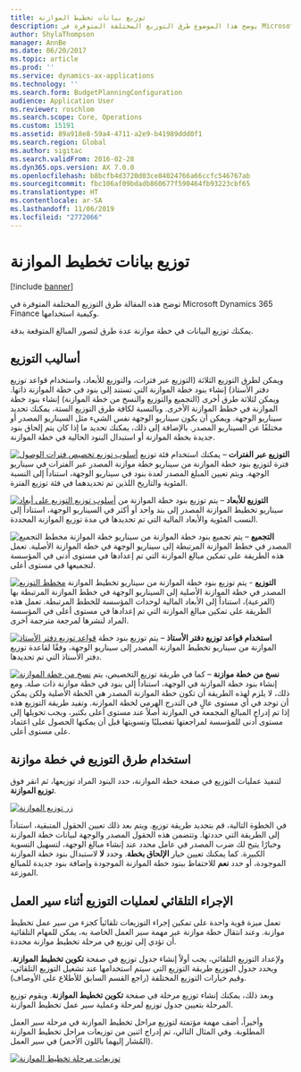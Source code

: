 ```yaml
---
title: توزيع بيانات تخطيط الموازنة
description: يوضح هذا الموضوع طرق التوزيع المختلفة المتوفرة في Microsoft Dynamics 365 Finance وكيفية استخدامها.
author: ShylaThompson
manager: AnnBe
ms.date: 06/20/2017
ms.topic: article
ms.prod: ''
ms.service: dynamics-ax-applications
ms.technology: ''
ms.search.form: BudgetPlanningConfiguration
audience: Application User
ms.reviewer: roschlom
ms.search.scope: Core, Operations
ms.custom: 15191
ms.assetid: 89a918e8-59a4-4711-a2e9-b41989ddd0f1
ms.search.region: Global
ms.author: sigitac
ms.search.validFrom: 2016-02-28
ms.dyn365.ops.version: AX 7.0.0
ms.openlocfilehash: b8bcfb4d3720d03ce84024766a66ccfc546767ab
ms.sourcegitcommit: fbc106af09bdadb860677f590464fb93223cbf65
ms.translationtype: HT
ms.contentlocale: ar-SA
ms.lasthandoff: 11/06/2019
ms.locfileid: "2772066"
---
```

# <a name="budget-planning-data-allocation"></a>توزيع بيانات تخطيط الموازنة

[!include [banner](../includes/banner.md)]

توضح هذه المقالة طرق التوزيع المختلفة المتوفرة في Microsoft Dynamics 365 Finance وكيفية استخدامها.  

يمكنك توزيع البيانات في خطة موازنة عدة طرق لتصور المبالغ المتوقعة بدقة.

## <a name="allocation-methods"></a>أساليب التوزيع
ويمكن لطرق التوزيع الثلاثة (التوزيع عبر فترات، والتوزيع للأبعاد، واستخدام قواعد توزيع دفتر الأستاذ) إنشاء بنود خطة الموازنة التي تستند إلى بنود في خطة الموازنة ذاتها. ويمكن لثلاثة طرق أخرى (التجميع والتوزيع والنسخ من خطة الموازنة) إنشاء بنود خطة الموازنة في خطط الموازنة الأخرى. وبالنسبة لكافة طرق التوزيع الستة، يمكنك تحديد سيناريو الوجهة. ويمكن أن يكون سيناريو الوجهة نفس الشيء مثل السيناريو المصدر أو مختلفًا عن السيناريو المصدر. بالإضافة إلى ذلك، يمكنك تحديد ما إذا كان يتم إلحاق بنود جديدة بخطة الموازنة أو استبدال البنود الحالية في خطة الموازنة.

[![أسلوب توزيع تخصيص فترات الوصول](./media/allocateacrossperiods-300x259.png)](./media/allocateacrossperiods.png)
**التوزيع عبر الفترات** – يمكنك استخدام فئة توزيع فترة لتوزيع بنود خطة الموازنة من سيناريو خطة موازنة المصدر عبر الفترات في سيناريو الوجهة. ويتم تعيين المبلغ المصدر لعدة بنود في سيناريو الوجهة، استناداً إلى النسبة المئوية والتاريخ اللذين تم تحديدهما في فئة توزيع الفترة.         

[![أسلوب توزيع التوزيع على أبعاد](./media/allocatetodimensions.jpg)](./media/allocatetodimensions.jpg)
**التوزيع للأبعاد** – يتم توزيع بنود خطة الموازنة من سيناريو تخطيط الموازنة المصدر إلى بند واحد أو أكثر في السيناريو الوجهة، استناداً إلى النسب المئوية والأبعاد المالية التي تم تحديدها في مدة توزيع الموازنة المحددة.           

![مخطط التجميع](./media/aggregatechart-300x230.png)
**التجميع** – يتم تجميع بنود خطة الموازنة من سيناريو خطة الموازنة المصدر في خطط الموازنة المرتبطة إلى سيناريو الوجهة في خطة الموازنة الأصلية. تعمل هذه الطريقة على تمكين مبالغ الموازنة التي تم إعدادها في مستوى أدنى في المؤسسة لتجميعها في مستوى أعلى.          

[![مخطط التوزيع](./media/distributechart-300x230.png)](./media/distributechart.png)
**التوزيع** - يتم توزيع بنود خطة الموازنة من سيناريو تخطيط الموازنة المصدر في خطة الموازنة الأصلية إلى السيناريو الوجهة في خطط الموازنة المرتبطة بها (الفرعية)، استناداً إلى الأبعاد المالية لوحدات المؤسسة للخطط المرتبطة. تعمل هذه الطريقة على تمكين مبالغ الموازنة التي تم إعدادها في مستوى أعلى في المؤسسة المراد لنشرها لمرجعة مترجمة أخرى.           

[![قواعد توزيع دفتر الأستاذ](./media/ledgerallocationrules-300x202.png)](./media/ledgerallocationrules.png)
**استخدام قواعد توزيع دفتر الأستاذ** – يتم توزيع بنود خطة الموازنة من سيناريو تخطيط الموازنة المصدر إلى سيناريو الوجهة، وفقًا لقاعدة توزيع دفتر الأستاذ‬ التي تم تحديدها. 

[![نسخ من خطة الموازنة](./media/copyfrombudgetplan-187x300.png)](./media/copyfrombudgetplan.png)
**نسخ من خطة موازنة‬** – كما في طريقة توزيع التخصيص، يتم إنشاء بنود خطة الموازنة في الوجهة، استناداً إلى بنود في خطة موازنة ذات صلة. ومع ذلك، لا يلزم لهذه الطريقة أن تكون خطة الموازنة المصدر هي الخطة الأصلية ولكن يمكن أن توجد في أي مستوى عالٍ في التدرج الهرمي لخطة الموازنة. وتفيد طريقة التوزيع هذه إذا تم إدراج المبالغ المجمعة في الموازنة أصلاً عند مستوى أعلى بكثير، ويجب تحويلها إلى مستوى أدنى للمؤسسة لمراجعتها تفصيليًا وتسويتها قبل أن يمكنها الحصول على اعتماد على مستوى أعلى.          

## <a name="using-allocation-methods-in-a-budget-plan"></a>استخدام طرق التوزيع في خطة موازنة
لتنفيذ عمليات التوزيع في صفحة خطة الموازنة، حدد البنود المراد توزيعها، ثم انقر فوق **توزيع الموازنة**.

[![زر توزيع الموازنة](./media/allocatebudgetbutton-300x84.png)](./media/allocatebudgetbutton.png) 

في الخطوة التالية، قم بتحديد طريقة توزيع. ويتم بعد ذلك تعيين الحقول المتبقية، استناداً إلى الطريقة التي حددتها. وتتضمن هذه الحقول المصدر والوجهة لبيانات خطة الموازنة وخيارًا يتيح لك ضرب المصدر في عامل محدد عند إنشاء مبالغ الوجهة، لتسهيل التسوية الكبيرة. كما يمكنك تعيين خيار **الإلحاق بخطة**. وحدد **لا** لاستبدال بنود خطة الموازنة الموجودة، أو حدد **نعم** للاحتفاظ ببنود خطة الموازنة الموجودة وإضافة بنود جديدة للمبالغ الموزعة.

## <a name="automating-allocations-during-a-workflow"></a>الإجراء التلقائي لعمليات التوزيع أثناء سير العمل
تعمل ميزة قوية واحدة على تمكين إجراء التوزيعات تلقائياً كجزء من سير عمل تخطيط موازنة. وعند انتقال خطة موازنة عبر مهمة سير العمل الخاصة به، يمكن للمهام التلقائية أن تؤدي إلى توزيع في مرحلة تخطيط موازنة محددة. 

ولإعداد التوزيع التلقائي، يجب أولاً إنشاء جدول توزيع في صفحة **تكوين تخطيط الموازنة**. ويحدد جدول التوزيع طريقة التوزيع التي سيتم استخدامها عند تشغيل التوزيع التلقائي، وقيم خيارات التوزيع المختلفة (راجع القسم السابق للأطلاع على الأوصاف). 

وبعد ذلك، يمكنك إنشاء توزيع مرحلة في صفحة **تكوين تخطيط الموازنة**. ويقوم توزيع المرحلة بتعيين جدول توزيع لمرحلة وعملية سير عمل تخطيط الموازنة. 

وأخيراً، أضف مهمة مؤتمتة لتوزيع مراحل تخطيط الموازنة في مرحلة سير العمل المطلوبة. وفي المثال التالي، تم إدراج اثنين من توزيعات مراحل تخطيط الموازنة (المُشار إليهما باللون الأحمر) في سير العمل.

[![توزيعات مرحلة تخطيط الموازنة](./media/budgetplanningstageallocations-300x300.png)](./media/budgetplanningstageallocations.png)



